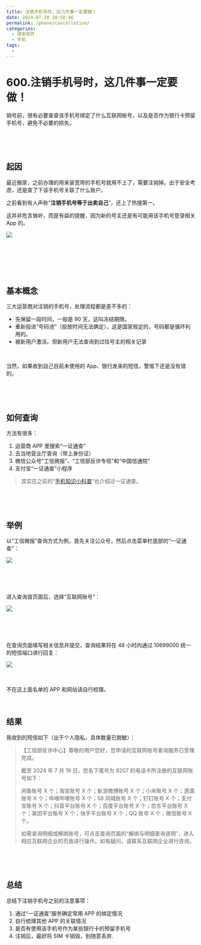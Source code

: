 ```yaml
---
title: 注销手机号时，这几件事一定要做！
date: 2024-07-20 10:58:46
permalink: /phone/cancellation/
categories:
  - 效率软件
  - 手机
tags:
  - 
---
```


# 600.注销手机号时，这几件事一定要做！

销号前，很有必要查查该手机号绑定了什么互联网帐号，以及是否作为银行卡预留手机号，避免不必要的损失。

‍<!-- more -->

‍

## 起因

最近搬家，之前办理的用来装宽带的手机号就用不上了，需要注销掉。出于安全考虑，还是查了下该手机号关联了什么账户。

之前看到有人声称“**注销手机号等于出卖自己**”，还上了热搜第一。

这并非危言耸听，而是有益的提醒，因为新的号主还是有可能用该手机号登录相关 App 的。

​![](https://image.peterjxl.com/blog/image-20240719194202-nvoex25.png)​

‍

‍

‍

## 基本概念

三大运营商对注销的手机号，处理流程都是差不多的：

* 先保留一段时间，一般是 90 天，这叫冻结期限。
* 重新投进“号码池”（投放时间无法确定），这是国家规定的，号码都是循环利用的。
* 被新用户激活。但新用户无法查询到过往号主的相关记录

‍

当然，如果收到自己目前未使用的 App、银行发来的短信，警惕下还是没有错的。

‍

‍

## 如何查询

方法有很多：

1. 运营商 APP 里搜索“一证通查”
2. 去当地营业厅查询（带上身份证）
3. 微信公众号“工信微报”、“工信部反诈专班”和“中国信通院”
4. 支付宝“一证通查”小程序

> 其实在之前的“[手机知识小科普](/phone/popularization/)”也介绍过一证通查。

‍

‍

## 举例

以“工信微报”查询方式为例，首先关注公众号，然后点击菜单栏底部的“一证通查”：

​![](https://image.peterjxl.com/blog/image-20240719200039-4y7rvfa.png)​

‍

‍

进入查询首页面后，选择“互联网账号”：

​![](https://image.peterjxl.com/blog/image-20240719200034-r00w79t.png)​

‍

‍

在查询页面填写相关信息并提交，查询结果将在 48 小时内通过 10699000 统一的短信端口进行回复：

​![](https://image.peterjxl.com/blog/image-20240719200116-tnj7442.png)​

‍

不在这上面名单的 APP 和网站请自行梳理。

‍

## 结果

我收到的短信如下（出于个人隐私，具体数量已脱敏）：

> 【工信部反诈中心】尊敬的用户您好，您申请的互联网账号查询服务已受理完成。
>
> 截至 2024 年 7 月 19 日，您名下尾号为 8207 的电话卡所注册的互联网账号如下：
>
> 闲鱼账号 X 个；淘宝账号 X 个；新浪微博账号 X 个；小米账号 X 个；滴滴账号 X 个；哔哩哔哩账号 X 个；58 同城账号 X 个；钉钉账号 X 个；支付宝账号 X 个；抖音平台账号 X 个；百度平台账号 X 个；京东平台账号 X 个；美团平台账号 X 个；快手平台账号 X 个；QQ 账号 X 个；微信账号 X 个。
>
> 如需查询明细或解绑账号，可点击查询页面的“解绑与明细查询说明”，进入相应互联网企业的页面进行操作。如有疑问，请联系互联网企业进行咨询。

‍

‍

## 总结

总结下注销手机号之前的注意事项：

1. 通过“一证通查”服务确定常用 APP 的绑定情况
2. 自行梳理其他 APP 的关联情况
3. 是否有使用该手机号作为某些银行卡的预留手机号
4. 注销后，最好将 SIM 卡销毁，别随意丢弃.

‍

‍
